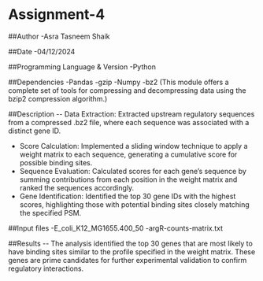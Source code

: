 # Assignment-4


##Author
-Asra Tasneem Shaik

##Date
-04/12/2024

##Programming Language & Version
-Python

##Dependencies
-Pandas
-gzip
-Numpy
-bz2 (This module offers a complete set of tools for compressing and decompressing data using the bzip2 compression algorithm.)


##Description
-- Data Extraction: Extracted upstream regulatory sequences from a compressed .bz2 file, where each sequence was associated with a distinct gene ID.
- Score Calculation: Implemented a sliding window technique to apply a weight matrix to each sequence, generating a cumulative score for possible binding sites.
- Sequence Evaluation: Calculated scores for each gene’s sequence by summing contributions from each position in the weight matrix and ranked the sequences accordingly.
- Gene Identification: Identified the top 30 gene IDs with the highest scores, highlighting those with potential binding sites closely matching the specified PSM.


##Input files
-E_coli_K12_MG1655.400_50
-argR-counts-matrix.txt


##Results
-- The analysis identified the top 30 genes that are most likely to have binding sites similar to the profile specified in the weight matrix. These genes are prime candidates for further experimental validation to confirm regulatory interactions.
